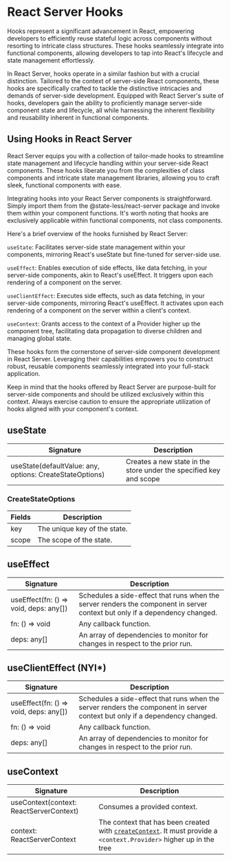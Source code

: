 
# React Server Hooks
Hooks represent a significant advancement in React, empowering developers to efficiently reuse stateful logic across components without resorting to intricate class structures. These hooks seamlessly integrate into functional components, allowing developers to tap into React's lifecycle and state management effortlessly.

In React Server, hooks operate in a similar fashion but with a crucial distinction. Tailored to the context of server-side React components, these hooks are specifically crafted to tackle the distinctive intricacies and demands of server-side development. Equipped with React Server's suite of hooks, developers gain the ability to proficiently manage server-side component state and lifecycle, all while harnessing the inherent flexibility and reusability inherent in functional components.

## Using Hooks in React Server
React Server equips you with a collection of tailor-made hooks to streamline state management and lifecycle handling within your server-side React components. These hooks liberate you from the complexities of class components and intricate state management libraries, allowing you to craft sleek, functional components with ease.

Integrating hooks into your React Server components is straightforward. Simply import them from the @state-less/react-server package and invoke them within your component functions. It's worth noting that hooks are exclusively applicable within functional components, not class components.

Here's a brief overview of the hooks furnished by React Server:

`useState`: Facilitates server-side state management within your components, mirroring React's useState but fine-tuned for server-side use.

`useEffect`: Enables execution of side effects, like data fetching, in your server-side components, akin to React's useEffect. It triggers upon each rendering of a component on the server.

`useClientEffect`: Executes side effects, such as data fetching, in your server-side components, mirroring React's useEffect. It activates upon each rendering of a component on the server within a client's context.

`useContext`: Grants access to the context of a Provider higher up the component tree, facilitating data propagation to diverse children and managing global state.

These hooks form the cornerstone of server-side component development in React Server. Leveraging their capabilities empowers you to construct robust, reusable components seamlessly integrated into your full-stack application.

Keep in mind that the hooks offered by React Server are purpose-built for server-side components and should be utilized exclusively within this context. Always exercise caution to ensure the appropriate utilization of hooks aligned with your component's context.

## useState

| Signature                                                    | Description                                                        |
| ----------------------------------------------------------- | ------------------------------------------------------------------ |
| useState(defaultValue: any, options: CreateStateOptions) | Creates a new state in the store under the specified key and scope |

### CreateStateOptions
| Fields    | Description                                                        |
| ----------------------------------------------------------- | ------------------------------------------------------------------ |
| key | The unique key of the state.
| scope | The scope of the state. |

## useEffect

| Signature                                                    | Description                                                        |
| ----------------------------------------------------------- | ------------------------------------------------------------------ |
| useEffect(fn: () => void, deps: any[]) | Schedules a side-effect that runs when the server renders the component in server context but only if a dependency changed. |
| fn: () => void | Any callback function. | 
| deps: any[] | An array of dependencies to monitor for changes in respect to the prior run.|

## useClientEffect (NYI*)

| Signature                                                    | Description                                                        |
| ----------------------------------------------------------- | ------------------------------------------------------------------ |
| useEffect(fn: () => void, deps: any[]) | Schedules a side-effect that runs when the server renders the component in server context but only if a dependency changed. |
| fn: () => void | Any callback function. | 
| deps: any[] | An array of dependencies to monitor for changes in respect to the prior run.|

## useContext

| Signature                                                    | Description                                                        |
| ----------------------------------------------------------- | ------------------------------------------------------------------ |
| useContext(context: ReactServerContext) | Consumes a provided context. |
| context: ReactServerContext | The context that has been created with [`createContext`](/react-server#createcontext). It must provide a `<context.Provider>` higher up in the tree |
